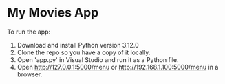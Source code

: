 # My Movies App

To run the app:

1. Download and install Python version 3.12.0
2. Clone the repo so you have a copy of it locally.
3. Open 'app.py' in Visual Studio and run it as a Python file.
4. Open http://127.0.0.1:5000/menu or http://192.168.1.100:5000/menu in a browser.
